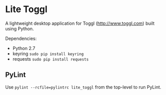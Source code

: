 Lite Toggl
==========

A lightweight desktop application for Toggl (http://www.toggl.com) built using
Python.

Dependencies:
* Python 2.7
* keyring `sudo pip install keyring`
* requests `sudo pip install requests`

PyLint
------

Use `pylint --rcfile=pylintrc lite_toggl` from the top-level to run PyLint.
